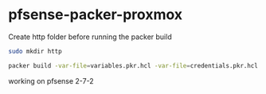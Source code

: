# pfsense-packer-proxmox

Create http folder before running the packer build
``` bash
sudo mkdir http
```
``` bash
packer build -var-file=variables.pkr.hcl -var-file=credentials.pkr.hcl pfSense.pkr.hcl
```
working on pfsense 2-7-2